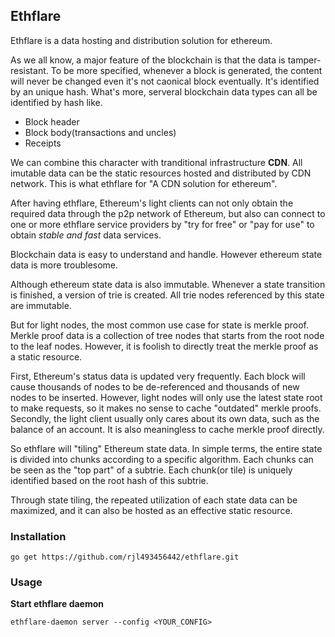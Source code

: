 ## Ethflare

Ethflare is a data hosting and distribution solution for ethereum.

As we all know, a major feature of the blockchain is that the data is tamper-resistant. To be more specified, whenever a block is generated, the content will never be changed even it's not caonical block eventually. It's identified by an unique hash. What's more, serveral blockchain data types can all be identified by hash like.

- Block header
- Block body(transactions and uncles)
- Receipts

We can combine this character with tranditional infrastructure **CDN**. All imutable data can be the static resources hosted and distributed by CDN network. This is what ethflare for "A CDN solution for ethereum".

After having ethflare, Ethereum's light clients can not only obtain the required data through the p2p network of Ethereum, but also can connect to one or more ethflare service providers by "try for free" or "pay for use" to obtain *stable and fast* data services.

Blockchain data is easy to understand and handle. However ethereum state data is more troublesome.

Although ethereum state data is also immutable. Whenever a state transition is finished, a version of trie is created. All trie nodes referenced by this state are immutable.

But for light nodes, the most common use case for state is merkle proof. Merkle proof data is a collection of tree nodes that starts from the root node to the leaf nodes. However, it is foolish to directly treat the merkle proof as a static resource.

First, Ethereum's status data is updated very frequently. Each block will cause thousands of nodes to be de-referenced and thousands of new nodes to be inserted. However, light nodes will only use the latest state root to make requests, so it makes no sense to cache "outdated" merkle proofs. Secondly, the light client usually only cares about its own data, such as the balance of an account. It is also meaningless to cache merkle proof directly.

So ethflare will "tiling" Ethereum state data. In simple terms, the entire state is divided into chunks according to a specific algorithm. Each chunks can be seen as the "top part" of a subtrie. Each chunk(or tile) is uniquely identified based on the root hash of this subtrie.

Through state tiling, the repeated utilization of each state data can be maximized, and it can also be hosted as an effective static resource.

### Installation

```shell
go get https://github.com/rjl493456442/ethflare.git
```

### Usage

**Start ethflare daemon**

```shell
ethflare-daemon server --config <YOUR_CONFIG>
```









